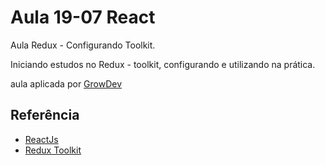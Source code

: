 # Aula 19-07 React

Aula Redux - Configurando Toolkit.

Iniciando estudos no Redux - toolkit, configurando e utilizando na prática.

aula aplicada por [GrowDev](https://www.growdev.com.br/starter-2)

## Referência

- [ReactJs](https://pt-br.reactjs.org)
- [Redux Toolkit](https://redux-toolkit.js.org)
